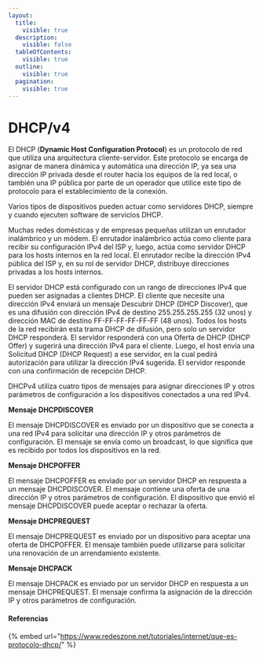 ```yaml
---
layout:
  title:
    visible: true
  description:
    visible: false
  tableOfContents:
    visible: true
  outline:
    visible: true
  pagination:
    visible: true
---
```


# DHCP/v4

El DHCP (**Dynamic Host Configuration Protocol**) es un protocolo de red que utiliza una arquitectura cliente-servidor. Este protocolo se encarga de asignar de manera dinámica y automática una dirección IP, ya sea una dirección IP privada desde el router hacia los equipos de la red local, o también una IP pública por parte de un operador que utilice este tipo de protocolo para el establecimiento de la conexión.

Varios tipos de dispositivos pueden actuar como servidores DHCP, siempre y cuando ejecuten software de servicios DHCP.

Muchas redes domésticas y de empresas pequeñas utilizan un enrutador inalámbrico y un módem. El enrutador inalámbrico actúa como cliente para recibir su configuración IPv4 del ISP y, luego, actúa como servidor DHCP para los hosts internos en la red local. El enrutador recibe la dirección IPv4 pública del ISP y, en su rol de servidor DHCP, distribuye direcciones privadas a los hosts internos.

El servidor DHCP está configurado con un rango  de direcciones IPv4 que pueden ser asignadas a clientes DHCP. El cliente que necesite una dirección IPv4 enviará un mensaje Descubrir DHCP (DHCP Discover), que es una difusión con dirección IPv4 de destino 255.255.255.255 (32 unos) y dirección MAC de destino FF-FF-FF-FF-FF-FF (48 unos). Todos los hosts de la red recibirán esta trama DHCP de difusión, pero solo un servidor DHCP responderá. El servidor responderá con una Oferta de DHCP (DHCP Offer) y sugerirá una dirección IPv4 para el cliente. Luego, el host envía una Solicitud DHCP (DHCP Request) a ese servidor, en la cual pedirá autorización para utilizar la dirección IPv4 sugerida. El servidor responde con una confirmación de recepción DHCP.

DHCPv4 utiliza cuatro tipos de mensajes para asignar direcciones IP y otros parámetros de configuración a los dispositivos conectados a una red IPv4.

**Mensaje DHCPDISCOVER**

El mensaje DHCPDISCOVER es enviado por un dispositivo que se conecta a una red IPv4 para solicitar una dirección IP y otros parámetros de configuración. El mensaje se envía como un broadcast, lo que significa que es recibido por todos los dispositivos en la red.

**Mensaje DHCPOFFER**

El mensaje DHCPOFFER es enviado por un servidor DHCP en respuesta a un mensaje DHCPDISCOVER. El mensaje contiene una oferta de una dirección IP y otros parámetros de configuración. El dispositivo que envió el mensaje DHCPDISCOVER puede aceptar o rechazar la oferta.

**Mensaje DHCPREQUEST**

El mensaje DHCPREQUEST es enviado por un dispositivo para aceptar una oferta de DHCPOFFER. El mensaje también puede utilizarse para solicitar una renovación de un arrendamiento existente.

**Mensaje DHCPACK**

El mensaje DHCPACK es enviado por un servidor DHCP en respuesta a un mensaje DHCPREQUEST. El mensaje confirma la asignación de la dirección IP y otros parámetros de configuración.



#### Referencias

{% embed url="https://www.redeszone.net/tutoriales/internet/que-es-protocolo-dhcp/" %}

